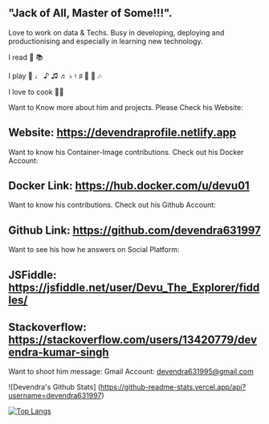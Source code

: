 ## "Jack of All, Master of Some!!!".
Love to work on data & Techs. 
Busy in developing, deploying and productionising and especially in learning new technology.

I read 📖 📚

I play 🎸  ♩ ♪ ♫ ♬ ♭ ♮ ♯ 🎼 🎵 🎶

I love to cook 👨‍🍳

Want to Know more about him and projects. Please Check his Website:
## Website: https://devendraprofile.netlify.app

Want to know his Container-Image contributions. Check out his Docker Account:
## Docker Link: https://hub.docker.com/u/devu01

Want to know his contributions. Check out his Github Account:
## Github Link: https://github.com/devendra631997

Want to see his how he answers on Social Platform:
## JSFiddle: https://jsfiddle.net/user/Devu_The_Explorer/fiddles/
## Stackoverflow: https://stackoverflow.com/users/13420779/devendra-kumar-singh

Want to shoot him message:
Gmail Account: devendra631995@gmail.com

![Devendra's Github Stats] (https://github-readme-stats.vercel.app/api?username=devendra631997)

[![Top Langs](https://github-readme-stats.vercel.app/api/top-langs/?username=devendra631997&langs_count=12&layout=compact)](https://github.com/devendra631997/github-readme-stats)
